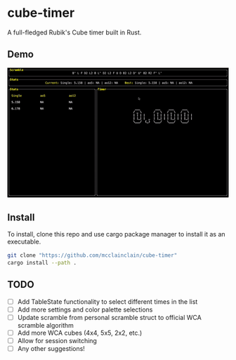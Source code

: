 # cube-timer  

A full-fledged Rubik's Cube timer built in Rust.

## Demo

![Demo here](demos/main.gif)

## Install

To install, clone this repo and use cargo package manager to install it as an executable.

```bash
git clone "https://github.com/mcclainclain/cube-timer"
cargo install --path .
```

## TODO

- [ ] Add TableState functionality to select different times in the list
- [ ] Add more settings and color palette selections
- [ ] Update scramble from personal scramble struct to official WCA scramble algorithm
- [ ] Add more WCA cubes (4x4, 5x5, 2x2, etc.)
- [ ] Allow for session switching
- [ ] Any other suggestions!
